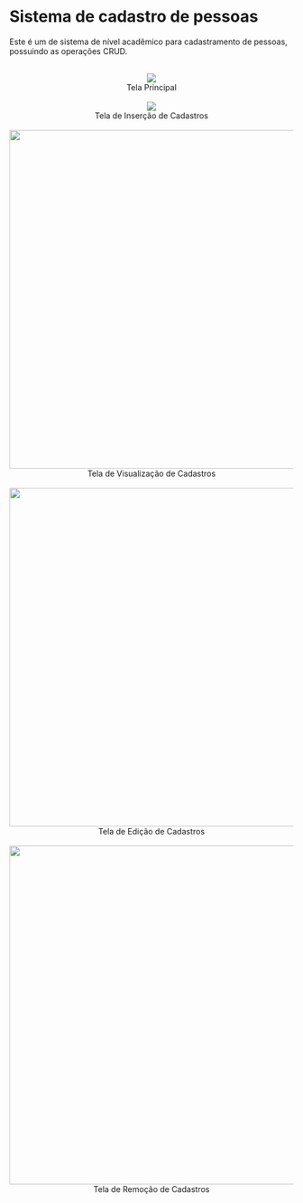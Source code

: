 # Sistema de cadastro de pessoas

Este é um de sistema de nível acadêmico para cadastramento de pessoas, possuindo as operações CRUD.


<br>
<div align="center">
  <img src="https://user-images.githubusercontent.com/38301852/209893814-1b75cd99-8df6-49b7-a5d0-3da0caf3404a.png"/>
  <br><span style-font = "font-size: xx-small"> Tela Principal</span>
</div>

<br>
<div align="center">
  <img src="https://user-images.githubusercontent.com/38301852/209893935-46b13977-d7de-4f85-a94a-c2eed29bee21.png"/>
  <br><span style-font = "font-size: xx-small"> Tela de Inserção de Cadastros</span>
</div>

<br>
<div align="center">
  <img src="https://user-images.githubusercontent.com/38301852/209893942-3e5ef871-be95-4d31-8158-af09043ea3eb.png" width="600"/>
  <br><span style-font = "font-size: xx-small"> Tela de Visualização de Cadastros</span>
</div>

<br>
<div align="center">
  <img src="https://user-images.githubusercontent.com/38301852/209893947-bbb75042-3a47-4874-acc3-4b964677c980.png" width="600"/>
  <br><span style-font = "font-size: xx-small"> Tela de Edição de Cadastros</span>
</div>

<br>
<div align="center">
  <img src="https://user-images.githubusercontent.com/38301852/209893955-4a569b70-de1d-448d-a2c0-168b3c99e4bd.png" width="600"/>
  <br><span style-font = "font-size: xx-small"> Tela de Remoção de Cadastros</span>
</div>
